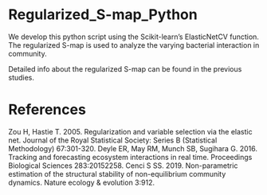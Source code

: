 # Regularized_S-map_Python

We develop this python script using the Scikit-learn’s ElasticNetCV function. The regularized S-map is used to analyze the varying bacterial interaction in community.

Detailed info about the regularized S-map can be found in the previous studies.


# References

Zou H, Hastie T. 2005. Regularization and variable selection via the elastic net. Journal of the Royal Statistical Society: Series B (Statistical Methodology) 67:301-320.
Deyle ER, May RM, Munch SB, Sugihara G. 2016. Tracking and forecasting ecosystem interactions in real time. Proceedings Biological Sciences 283:20152258.
Cenci S SS. 2019. Non-parametric estimation of the structural stability of non-equilibrium community dynamics. Nature ecology & evolution 3:912.
